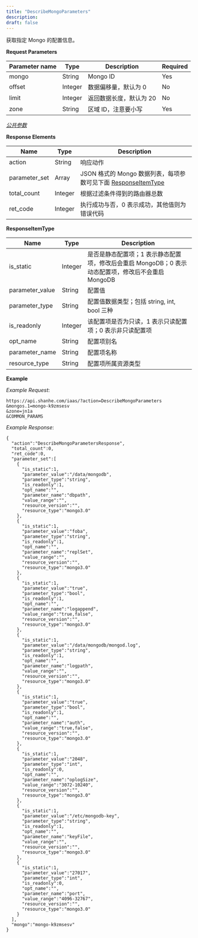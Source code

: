 ```yaml
---
title: "DescribeMongoParameters"
description: 
draft: false
---
```




获取指定 Mongo 的配置信息。

**Request Parameters**

| Parameter name | Type | Description | Required |
| --- | --- | --- | --- |
| mongo | String | Mongo ID | Yes |
| offset | Integer | 数据偏移量，默认为 0 | No |
| limit | Integer | 返回数据长度，默认为 20 | No |
| zone | String | 区域 ID，注意要小写 | Yes |

[_公共参数_](../../../parameters/)

**Response Elements**

| Name | Type | Description |
| --- | --- | --- |
| action | String | 响应动作 |
| parameter_set | Array | JSON 格式的 Mongo 数据列表，每项参数可见下面 [ResponseItemType](#responseitemtype) |
| total_count | Integer | 根据过滤条件得到的路由器总数 |
| ret_code | Integer | 执行成功与否，0 表示成功，其他值则为错误代码 |

**ResponseItemType**

| Name | Type | Description |
| --- | --- | --- |
| is_static | Integer | 是否是静态配置项；1 表示静态配置项，修改后会重启 MongoDB；0 表示动态配置项，修改后不会重启 MongoDB |
| parameter_value | String | 配置值 |
| parameter_type | String | 配置值数据类型；包括 string, int, bool 三种 |
| is_readonly | Integer | 该配置项是否为只读，1 表示只读配置项；0 表示非只读配置项 |
| opt_name | String | 配置项别名 |
| parameter_name | String | 配置项名称 |
| resource_type | String | 配置项所属资源类型 |

**Example**

_Example Request_:

```
https://api.shanhe.com/iaas/?action=DescribeMongoParameters
&mongos.1=mongo-k9zmsesv
&zone=jn1a
&COMMON_PARAMS
```

_Example Response_:

```
{
  "action":"DescribeMongoParametersResponse",
  "total_count":0,
  "ret_code":0,
  "parameter_set":[
    {
      "is_static":1,
      "parameter_value":"/data/mongodb",
      "parameter_type":"string",
      "is_readonly":1,
      "opt_name":"",
      "parameter_name":"dbpath",
      "value_range":"",
      "resource_version":"",
      "resource_type":"mongo3.0"
    },
    {
      "is_static":1,
      "parameter_value":"foba",
      "parameter_type":"string",
      "is_readonly":1,
      "opt_name":"",
      "parameter_name":"replSet",
      "value_range":"",
      "resource_version":"",
      "resource_type":"mongo3.0"
    },
    {
      "is_static":1,
      "parameter_value":"true",
      "parameter_type":"bool",
      "is_readonly":1,
      "opt_name":"",
      "parameter_name":"logappend",
      "value_range":"true,false",
      "resource_version":"",
      "resource_type":"mongo3.0"
    },
    {
      "is_static":1,
      "parameter_value":"/data/mongodb/mongod.log",
      "parameter_type":"string",
      "is_readonly":1,
      "opt_name":"",
      "parameter_name":"logpath",
      "value_range":"",
      "resource_version":"",
      "resource_type":"mongo3.0"
    },
    {
      "is_static":1,
      "parameter_value":"true",
      "parameter_type":"bool",
      "is_readonly":1,
      "opt_name":"",
      "parameter_name":"auth",
      "value_range":"true,false",
      "resource_version":"",
      "resource_type":"mongo3.0"
    },
    {
      "is_static":1,
      "parameter_value":"2048",
      "parameter_type":"int",
      "is_readonly":0,
      "opt_name":"",
      "parameter_name":"oplogSize",
      "value_range":"3072-10240",
      "resource_version":"",
      "resource_type":"mongo3.0"
    },
    {
      "is_static":1,
      "parameter_value":"/etc/mongodb-key",
      "parameter_type":"string",
      "is_readonly":1,
      "opt_name":"",
      "parameter_name":"keyFile",
      "value_range":"",
      "resource_version":"",
      "resource_type":"mongo3.0"
    },
    {
      "is_static":1,
      "parameter_value":"27017",
      "parameter_type":"int",
      "is_readonly":0,
      "opt_name":"",
      "parameter_name":"port",
      "value_range":"4096-32767",
      "resource_version":"",
      "resource_type":"mongo3.0"
    }
  ],
  "mongo":"mongo-k9zmsesv"
}
```
